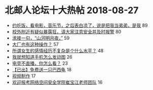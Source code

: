 # 北邮人论坛十大热帖 2018-08-27

- [约吃饭，看电影，音乐节，之后表白凉了，说是把我当弟弟，是我](https://bbs.byr.cn/article/Feeling/3074258) 89
- [校外附近有疑似暴露狂，请大家注意安全并及时报警](https://bbs.byr.cn/article/Talking/6037757) 80
- [求接一句，“山河明月夜，”](https://bbs.byr.cn/article/Poetry/25062) 59
- [大厂也有这种操作？](https://bbs.byr.cn/article/Job/1985234) 57
- [所谓女生的感情经历不复杂是个什么水平？](https://bbs.byr.cn/article/Friends/1886217) 48
- [我就想知道手机怎么发动图](https://bbs.byr.cn/article/Picture/3219517) 26
- [电竞不直播，你怎么看？](https://bbs.byr.cn/article/LOL/26569) 23
- [【已出】免费送一只巴西龟](https://bbs.byr.cn/article/Pet/150660) 18
- [视频制作](https://bbs.byr.cn/article/OfficeTool/33515) 17
- [欢迎报考网络空间安全学院崔宝江老师团队](https://bbs.byr.cn/article/AimGraduate/1148193) 16


